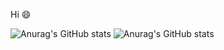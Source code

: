 Hi 😄

![Anurag's GitHub stats](https://github-readme-stats.vercel.app/api?username=futirstanjo&theme=dracula)
![Anurag's GitHub stats](https://github-readme-stats.vercel.app/api?username=futirstanjo&count_private=true&theme=dracula)

<!--
**futirstanjo/futirstanjo** is a ✨ _special_ ✨ repository because its `README.md` (this file) appears on your GitHub profile.

Here are some ideas to get you started:

- 🔭 I’m currently working on ...
- 🌱 I’m currently learning ...
- 👯 I’m looking to collaborate on ...
- 🤔 I’m looking for help with ...
- 💬 Ask me about ...
- 📫 How to reach me: ...
- 😄 Pronouns: ...
- ⚡ Fun fact: ...
-->
